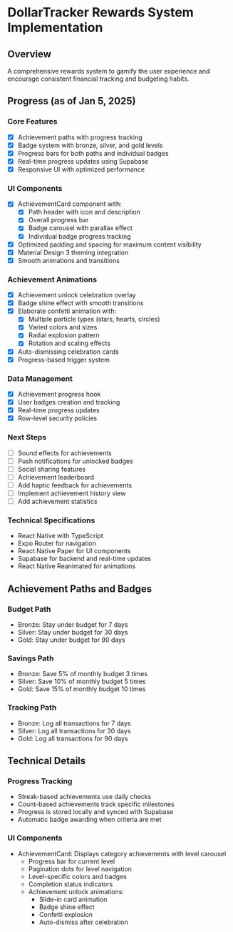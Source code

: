 # DollarTracker Rewards System Implementation

## Overview
A comprehensive rewards system to gamify the user experience and encourage consistent financial tracking and budgeting habits.

## Progress (as of Jan 5, 2025)

### Core Features
- [x] Achievement paths with progress tracking
- [x] Badge system with bronze, silver, and gold levels
- [x] Progress bars for both paths and individual badges
- [x] Real-time progress updates using Supabase
- [x] Responsive UI with optimized performance

### UI Components
- [x] AchievementCard component with:
  - [x] Path header with icon and description
  - [x] Overall progress bar
  - [x] Badge carousel with parallax effect
  - [x] Individual badge progress tracking
- [x] Optimized padding and spacing for maximum content visibility
- [x] Material Design 3 theming integration
- [x] Smooth animations and transitions

### Achievement Animations
- [x] Achievement unlock celebration overlay
- [x] Badge shine effect with smooth transitions
- [x] Elaborate confetti animation with:
  - [x] Multiple particle types (stars, hearts, circles)
  - [x] Varied colors and sizes
  - [x] Radial explosion pattern
  - [x] Rotation and scaling effects
- [x] Auto-dismissing celebration cards
- [x] Progress-based trigger system

### Data Management
- [x] Achievement progress hook
- [x] User badges creation and tracking
- [x] Real-time progress updates
- [x] Row-level security policies

### Next Steps
- [ ] Sound effects for achievements
- [ ] Push notifications for unlocked badges
- [ ] Social sharing features
- [ ] Achievement leaderboard
- [ ] Add haptic feedback for achievements
- [ ] Implement achievement history view
- [ ] Add achievement statistics

### Technical Specifications
- React Native with TypeScript
- Expo Router for navigation
- React Native Paper for UI components
- Supabase for backend and real-time updates
- React Native Reanimated for animations

## Achievement Paths and Badges

### Budget Path
- Bronze: Stay under budget for 7 days
- Silver: Stay under budget for 30 days
- Gold: Stay under budget for 90 days

### Savings Path
- Bronze: Save 5% of monthly budget 3 times
- Silver: Save 10% of monthly budget 5 times
- Gold: Save 15% of monthly budget 10 times

### Tracking Path
- Bronze: Log all transactions for 7 days
- Silver: Log all transactions for 30 days
- Gold: Log all transactions for 90 days

## Technical Details

### Progress Tracking
- Streak-based achievements use daily checks
- Count-based achievements track specific milestones
- Progress is stored locally and synced with Supabase
- Automatic badge awarding when criteria are met

### UI Components
- AchievementCard: Displays category achievements with level carousel
  - Progress bar for current level
  - Pagination dots for level navigation
  - Level-specific colors and badges
  - Completion status indicators
  - Achievement unlock animations:
    - Slide-in card animation
    - Badge shine effect
    - Confetti explosion
    - Auto-dismiss after celebration
